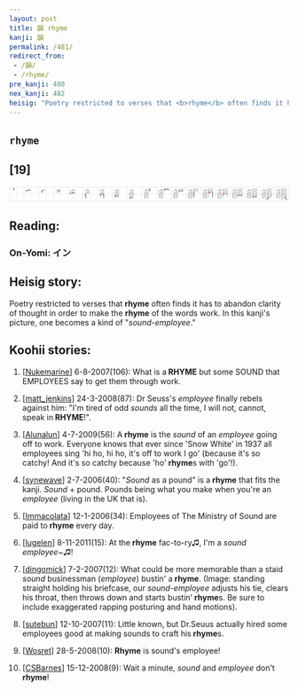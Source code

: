 ```yaml
---
layout: post
title: 韻 rhyme
kanji: 韻
permalink: /481/
redirect_from:
 - /韻/
 - /rhyme/
pre_kanji: 480
nex_kanji: 482
heisig: "Poetry restricted to verses that <b>rhyme</b> often finds it has to abandon clarity of thought in order to make the <b>rhyme</b> of the words work. In this kanji's picture, one becomes a kind of &quot;<i>sound-employee</i>.&quot;"
---
```


## `rhyme`

## [19]

<div class="stroke"><img src="../images/E99FBB.png" /></div>

## Reading:

### On-Yomi: イン

## Heisig story:

Poetry restricted to verses that <b>rhyme</b> often finds it has to abandon clarity of thought in order to make the <b>rhyme</b> of the words work. In this kanji's picture, one becomes a kind of &quot;<i>sound-employee</i>.&quot;

## Koohii stories:

1) [<a href="http://kanji.koohii.com/profile/Nukemarine">Nukemarine</a>] 6-8-2007(106): What is a<strong> RHYME</strong> but some SOUND that EMPLOYEES say to get them through work.

2) [<a href="http://kanji.koohii.com/profile/matt_jenkins">matt_jenkins</a>] 24-3-2008(87): Dr Seuss&#039;s <em>employee</em> finally rebels against him: &quot;I&#039;m tired of odd <em>sounds</em> all the time, I will not, cannot, speak in<strong> RHYME</strong>!&quot;.

3) [<a href="http://kanji.koohii.com/profile/Alunalun">Alunalun</a>] 4-7-2009(56): A<strong> rhyme</strong> is the <em>sound</em> of an <em>employee</em> going off to work. Everyone knows that ever since &#039;Snow White&#039; in 1937 all employees sing &#039;hi ho, hi ho, it&#039;s off to work I go&#039; (because it&#039;s so catchy! And it&#039;s so catchy because &#039;ho&#039;<strong> rhyme</strong>s with &#039;go&#039;!).

4) [<a href="http://kanji.koohii.com/profile/synewave">synewave</a>] 2-7-2006(40): &quot;<em>Sound</em> as a pound&quot; is a<strong> rhyme</strong> that fits the kanji. <em>Sound</em> + pound. Pounds being what you make when you&#039;re an <em>employee</em> (living in the UK that is).

5) [<a href="http://kanji.koohii.com/profile/Immacolata">Immacolata</a>] 12-1-2006(34): Employees of The Ministry of Sound are paid to<strong> rhyme</strong> every day.

6) [<a href="http://kanji.koohii.com/profile/lugelen">lugelen</a>] 8-11-2011(15): At the<strong> rhyme</strong> fac-to-ry♫, I&#039;m a <em>sound employee~</em>♫!

7) [<a href="http://kanji.koohii.com/profile/dingomick">dingomick</a>] 7-2-2007(12): What could be more memorable than a staid <em>sound</em> businessman (<em>employee</em>) bustin&#039; a<strong> rhyme</strong>. (Image: standing straight holding his briefcase, our <em>sound-employee</em> adjusts his tie, clears his throat, then throws down and starts bustin&#039;<strong> rhyme</strong>s. Be sure to include exaggerated rapping posturing and hand motions).

8) [<a href="http://kanji.koohii.com/profile/sutebun">sutebun</a>] 12-10-2007(11): Little known, but Dr.Seuus actually hired some employees good at making sounds to craft his<strong> rhyme</strong>s.

9) [<a href="http://kanji.koohii.com/profile/Wosret">Wosret</a>] 28-5-2008(10): <strong>Rhyme</strong> is sound&#039;s employee!

10) [<a href="http://kanji.koohii.com/profile/CSBarnes">CSBarnes</a>] 15-12-2008(9): Wait a minute, <em>sound</em> and <em>employee</em> don&#039;t<strong> rhyme</strong>!
